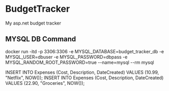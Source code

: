 # BudgetTracker
My asp.net budget tracker

## MYSQL DB Command
docker run -itd -p 3306:3306 -e MYSQL_DATABASE=budget_tracker_db -e MYSQL_USER=dbuser -e MYSQL_PASSWORD=dbpass -e MYSQL_RANDOM_ROOT_PASSWORD=true --name=mysql --rm mysql

INSERT INTO Expenses (Cost, Description, DateCreated) VALUES (10.99, "Netflix", NOW());
INSERT INTO Expenses (Cost, Description, DateCreated) VALUES (22.90, "Groceries", NOW());